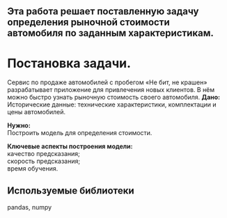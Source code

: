 ## Эта работа решает поставленную задачу определения рыночной стоимости автомобиля по заданным характеристикам.
# Постановка задачи.
Сервис по продаже автомобилей с пробегом «Не бит, не крашен» разрабатывает приложение для привлечения новых клиентов. В нём можно быстро узнать рыночную стоимость своего автомобиля. 
**Дано:**  <br>
Исторические данные: технические характеристики, комплектации и цены автомобилей.

**Нужно:** <br>
Построить модель для определения стоимости.

**Ключевые аспекты построения модели:**<br>
качество предсказания;<br>
скорость предсказания;<br>
время обучения.

## Используемые библиотеки
pandas, numpy
